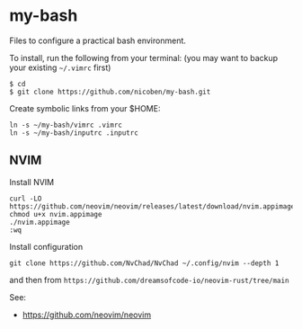# my-bash

Files to configure a practical bash environment.

To install, run the following from your terminal: (you may want to backup your
existing `~/.vimrc` first)
```
$ cd
$ git clone https://github.com/nicoben/my-bash.git
```
Create symbolic links from your $HOME:
```
ln -s ~/my-bash/vimrc .vimrc
ln -s ~/my-bash/inputrc .inputrc
```
## NVIM

Install NVIM
```
curl -LO https://github.com/neovim/neovim/releases/latest/download/nvim.appimage
chmod u+x nvim.appimage
./nvim.appimage
:wq
```

Install configuration
```
git clone https://github.com/NvChad/NvChad ~/.config/nvim --depth 1
```
and then from `https://github.com/dreamsofcode-io/neovim-rust/tree/main`

See:
- https://github.com/neovim/neovim
